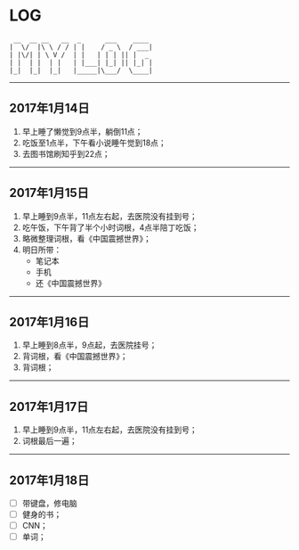 # LOG

```
 __  __ __   __  _      ___    ____ 
|  \/  |\ \ / / | |    / _ \  / ___|
| |\/| | \ V /  | |   | | | || |  _ 
| |  | |  | |   | |___| |_| || |_| |
|_|  |_|  |_|   |_____|\___/  \____|
```
---

## 2017年1月14日
1. 早上睡了懒觉到9点半，躺倒11点；
2. 吃饭至1点半，下午看小说睡午觉到18点；
3. 去图书馆刷知乎到22点；

---

## 2017年1月15日
1. 早上睡到9点半，11点左右起，去医院没有挂到号；
2. 吃午饭，下午背了半个小时词根，4点半陪丁吃饭；
3. 略微整理词根，看《中国震撼世界》；
4. 明日所带：
    - 笔记本
    - 手机
    - 还《中国震撼世界》
---

## 2017年1月16日
1. 早上睡到8点半，9点起，去医院挂号；
2. 背词根，看《中国震撼世界》；
3. 背词根；

---

## 2017年1月17日
1. 早上睡到9点半，11点左右起，去医院没有挂到号；
2. 词根最后一遍；


---

## 2017年1月18日
-[ ] 带键盘，修电脑
-[ ] 健身的书；
-[ ] CNN；
-[ ] 单词；
